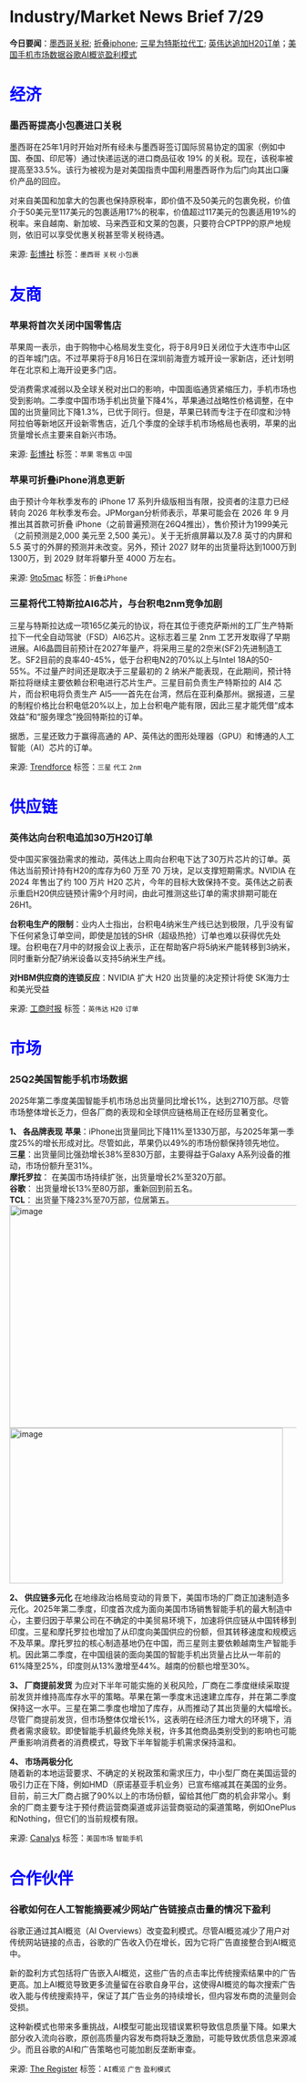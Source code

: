 # Industry/Market News Brief 7/29

**今日要闻**：[墨西哥关税](#1); [折叠iphone](#2); [三星为特斯拉代工](#3); [英伟达追加H20订单](#4)；[美国手机市场数据](#5)[谷歌AI概览盈利模式](#6)

# <span style="color:blue;">经济</span>

<a name="1"></a>

### 墨西哥提高小包裹进口关税

墨西哥在25年1月时开始对所有经未与墨西哥签订国际贸易协定的国家（例如中国、泰国、印尼等）通过快递运送的进口商品征收 19% 的关税。现在，该税率被提高至33.5%。该行为被视为是对美国指责中国利用墨西哥作为后门向其出口廉价产品的回应。

对来自美国和加拿大的包裹也保持原税率，即价值不及50美元的包裹免税，价值介于50美元至117美元的包裹适用17%的税率，价值超过117美元的包裹适用19%的税率。来自越南、新加坡、马来西亚和文莱的包裹，只要符合CPTPP的原产地规则，依旧可以享受优惠关税甚至零关税待遇。

来源: [彭博社](https://www.bloomberg.com/news/articles/2025-07-29/mexico-raises-import-taxes-on-online-purchases-from-shein-temu?srnd=phx-technology)
标签：`墨西哥` `关税` `小包裹`

# <span style="color:blue;">友商</span>

### 苹果将首次关闭中国零售店

苹果周一表示，由于购物中心格局发生变化，将于8月9日关闭位于大连市中山区的百年城门店。不过苹果将于8月16日在深圳前海壹方城开设一家新店，还计划明年在北京和上海开设更多门店。

受消费需求减弱以及全球关税对出口的影响，中国面临通货紧缩压力，手机市场也受到影响。二季度中国市场手机出货量下降4%，苹果通过战略性价格调整，在中国的出货量同比下降1.3%，已优于同行。但是，苹果已转而专注于在印度和沙特阿拉伯等新地区开设新零售店，近几个季度的全球手机市场格局也表明，苹果的出货量增长点主要来自新兴市场。

来源: [彭博社](https://www.bloomberg.com/news/articles/2025-07-29/apple-to-shutter-a-retail-store-in-china-for-the-first-time-ever?srnd=undefined)
标签：`苹果` `零售店` `中国`

<a name="2"></a>

### 苹果可折叠iPhone消息更新

由于预计今年秋季发布的 iPhone 17 系列升级版相当有限，投资者的注意力已经转向 2026 年秋季发布会。JPMorgan分析师表示，苹果可能会在 2026 年 9 月推出其首款可折叠 iPhone（之前普遍预测在26Q4推出），售价预计为1999美元 （之前预测是2,000 美元至 2,500 美元）。关于无折痕屏幕以及7.8 英寸的内屏和 5.5 英寸的外屏的预测并未改变。另外，预计 2027 财年的出货量将达到1000万到1300万，到 2029 财年将攀升至 4000 万左右。

来源: [9to5mac](https://9to5mac.com/2025/07/29/jpmorgan-doubles-down-on-iphone-fold-predicted-release-date-pricing-more/)
标签：`折叠iPhone` 

<a name="3"></a>

### 三星将代工特斯拉AI6芯片，与台积电2nm竞争加剧

三星与特斯拉达成一项165亿美元的协议，将在其位于德克萨斯州的工厂生产特斯拉下一代全自动驾驶（FSD）AI6芯片。这标志着三星 2nm 工艺开发取得了早期进展。AI6晶圆目前预计在2027年量产，将采用三星的2奈米(SF2)先进制造工艺。SF2目前的良率40-45%，低于台积电N2的70%以上与Intel 18A的50-55%。不过量产时间还是取决于三星最初的 2 纳米产能表现，在此期间，预计特斯拉将继续主要依赖台积电进行芯片生产。三星目前负责生产特斯拉的 AI4 芯片，而台积电将负责生产 AI5——首先在台湾，然后在亚利桑那州。据报道，三星的制程价格比台积电低20%以上，加上台积电产能有限，因此三星才能凭借“成本效益”和“服务理念”挽回特斯拉的订单。

据悉，三星还致力于赢得高通的 AP、英伟达的图形处理器（GPU）和博通的人工智能（AI）芯片的订单。

来源: [Trendforce](https://www.trendforce.com/news/2025/07/29/news-samsung-to-produce-teslas-ai6-chips-escalating-2nm-race-with-tsmc/)
标签：`三星` `代工` `2nm`

# <span style="color:blue;">供应链</span>

<a name="4"></a>

### 英伟达向台积电追加30万H20订单

受中国买家强劲需求的推动，英伟达上周向台积电下达了30万片芯片的订单。英伟达当前预计持有H20的库存为60 万至 70 万块，足以支撑短期需求。NVIDIA 在 2024 年售出了约 100 万片 H20 芯片，今年的目标大致保持不变。英伟达之前表示重启H20供应链预计需9个月时间，由此可推测这些订单的需求排期可能在26H1。

**台积电生产的限制**：业内人士指出，台积电4纳米生产线已达到极限，几乎没有留下任何紧急订单空间，即使是加钱的SHR（超级热抢）订单也难以获得优先处理。台积电在7月中的财报会议上表示，正在帮助客户将5纳米产能转移到3纳米，同时重新分配7纳米设备以支持5纳米生产线。

**对HBM供应商的连锁反应**：NVIDIA 扩大 H20 出货量的决定预计将使 SK海力士和美光受益

来源: [工商时报](https://www.ctee.com.tw/news/20250730700075-430501)
标签：`英伟达` `H20` `订单`

# <span style="color:blue;">市场</span>

<a name="5"></a>

### 25Q2美国智能手机市场数据

2025年第二季度美国智能手机市场总出货量同比增长1%，达到2710万部。尽管市场整体增长乏力，但各厂商的表现和全球供应链格局正在经历显著变化。

**1、	各品牌表现** 
**苹果**：iPhone出货量同比下降11%至1330万部，与2025年第一季度25%的增长形成对比。尽管如此，苹果仍以49%的市场份额保持领先地位。  
**三星**：出货量同比强劲增长38%至830万部，主要得益于Galaxy A系列设备的推动，市场份额升至31%。  
**摩托罗拉**： 在美国市场持续扩张，出货量增长2%至320万部。  
**谷歌**： 出货量增长13%至80万部，重新回到前五名。  
**TCL**： 出货量下降23%至70万部，位居第五。  
<img width="530" height="391" alt="image" src="https://github.com/user-attachments/assets/7235f554-8103-4341-8317-c72c49b42575" />
<img width="480" height="273" alt="image" src="https://github.com/user-attachments/assets/ba7f663f-92dd-47bd-b15f-aa980f318a44" />

**2、	供应链多元化**
在地缘政治格局变动的背景下，美国市场的厂商正加速制造多元化。2025年第二季度，印度首次成为面向美国市场销售智能手机的最大制造中心，主要归因于苹果公司在不确定的中美贸易环境下，加速将供应链从中国转移到印度。三星和摩托罗拉也增加了从印度向美国供应的份额，但其转移速度和规模远不及苹果。摩托罗拉的核心制造基地仍在中国，而三星则主要依赖越南生产智能手机。因此第二季度，在中国组装的面向美国的智能手机出货量占比从一年前的61%降至25%，印度则从13%激增至44%。越南的份额也增至30%。

**3、	厂商提前发货** 
为应对下半年可能实施的关税风险，厂商在二季度继续采取提前发货并维持高库存水平的策略。苹果在第一季度末迅速建立库存，并在第二季度保持这一水平。三星在第二季度也增加了库存，从而推动了其出货量的大幅增长。尽管厂商提前发货，但市场整体仅增长1%，这表明在经济压力增大的环境下，消费者需求疲软。即使智能手机最终免除关税，许多其他商品类别受到的影响也可能严重影响消费者的消费模式，导致下半年智能手机需求保持温和。

**4、	市场两极分化**  
随着新的本地运营要求、不确定的关税政策和需求压力，中小型厂商在美国运营的吸引力正在下降，例如HMD（原诺基亚手机业务）已宣布缩减其在美国的业务。目前，前三大厂商占据了90%以上的市场份额，留给其他厂商的机会非常小。剩余的厂商主要专注于预付费运营商渠道或非运营商驱动的渠道策略，例如OnePlus和Nothing，但它们的当前规模有限。

来源: [Canalys](https://canalys.com/newsroom/us-smartphone-market-q2-2025)
标签：`美国市场` `智能手机` 

# <span style="color:blue;">合作伙伴</span>

<a name="6"></a>

### 谷歌如何在人工智能摘要减少网站广告链接点击量的情况下盈利

谷歌正通过其AI概览（AI Overviews）改变盈利模式。尽管AI概览减少了用户对传统网站链接的点击，谷歌的广告收入仍在增长，因为它将广告直接整合到AI概览中。

新的盈利方式包括将广告嵌入AI概览，这些广告的点击率比传统搜索结果中的广告更高。加上AI概览导致更多流量留在谷歌自身平台，这使得AI概览的每次搜索广告收入能与传统搜索持平，保证了其广告业务的持续增长，但内容发布商的流量则会受损。

这种新模式也带来多重挑战，AI模型可能出现错误累积导致信息质量下降。如果大部分收入流向谷歌，原创高质量内容发布商将缺乏激励，可能导致优质信息来源减少。而且谷歌的AI和广告策略也可能加剧反垄断审查。


来源: [The Register](https://www.theregister.com/2025/07/29/opinion_column_google_ai_ads/?td=rt-3a)
标签：`AI概览` `广告` `盈利模式`
